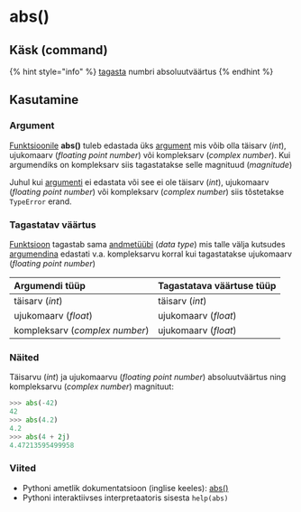 # abs\(\)

## Käsk \(command\)

{% hint style="info" %}
[tagasta](../../terminid/sonastik/tagastama-to-return.md) numbri absoluutväärtus
{% endhint %}

## Kasutamine

### Argument

[Funktsioonile](../../terminid/sonastik/funktsioon-function.md) **abs\(\)** tuleb edastada üks [argument](../../terminid/sonastik/argument.md) mis võib olla täisarv \(_int_\), ujukomaarv \(_floating point number_\) või kompleksarv \(_complex number_\). Kui argumendiks on kompleksarv siis tagastatakse selle magnituud \(_magnitude_\)

Juhul kui [argumenti](../../terminid/sonastik/argument.md) ei edastata või see ei ole täisarv \(_int_\), ujukomaarv \(_floating point number_\) või kompleksarv \(_complex number_\) siis tõstetakse `TypeError` erand.

### Tagastatav väärtus

[Funktsioon](../../terminid/sonastik/funktsioon-function.md) tagastab sama [andmetüübi](../../terminid/sonastik/andmetueuep-datatype.md) \(_data type_\) mis talle välja kutsudes [argumendina](../../terminid/sonastik/argument.md) edastati v.a. kompleksarvu korral kui tagastatakse ujukomaarv \(_floating point number_\) 

| Argumendi tüüp | Tagastatava väärtuse tüüp |
| :--- | :--- |
| täisarv \(_int_\) | täisarv \(_int_\) |
| ujukomaarv \(_float_\) | ujukomaarv \(_float_\) |
| kompleksarv \(_complex number_\) | ujukomaarv \(_float_\) |

### Näited

Täisarvu \(_int_\) ja ujukomaarvu \(_floating point number_\) absoluutväärtus ning kompleksarvu \(_complex number_\) magnituut:

```python
>>> abs(-42)
42
>>> abs(4.2)
4.2
>>> abs(4 + 2j)
4.47213595499958
```

### 

### Viited

* Pythoni ametlik dokumentatsioon \(inglise keeles\): [abs\(\)](https://docs.python.org/3/library/functions.html#abs)
* Pythoni interaktiivses interpretaatoris sisesta `help(abs)`

